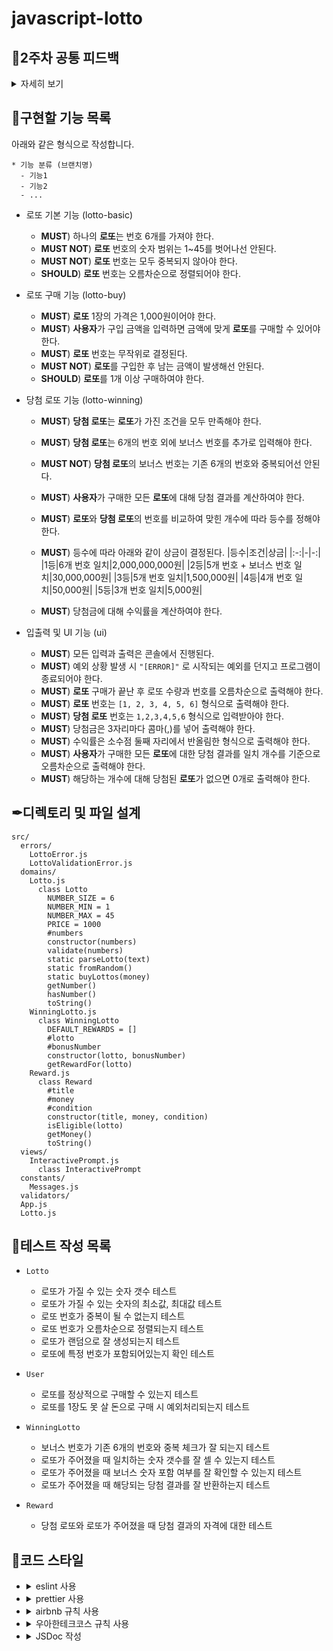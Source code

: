 # javascript-lotto

## 📢2주차 공통 피드백

<details>
<summary>자세히 보기</summary>

### README.md를 상세히 작성한다
미션 저장소의 README.md는 소스코드에 앞서 해당 프로젝트가 어떠한 프로젝트인지 마크다운으로 작성하여 소개하는 문서이다. 해당 프로젝트가 어떠한 프로젝트이며, 어떤 기능을 담고 있는지 기술하기 위해서 마크다운문법을 검색해서 학습해보고 적용해 본다.

### 기능 목록을 재검토한다
기능 목록을 클래스 설계와 구현, 함수(메서드) 설계와 구현과 같이 너무 상세하게 작성하지 않는다. 클래스 이름, 함수(메서드) 시그니처와 반환값은 언제든지 변경될 수 있기 때문이다. 너무 세세한 부분까지 정리하기보다 구현해야 할 기능 목록을 정리하는 데 집중한다. 정상적인 경우도 중요하지만, 예외적인 상황도 기능 목록에 정리한다. 특히 예외 상황은 시작 단계에서 모두 찾기 힘들기 때문에 기능을 구현하면서 계속해서 추가해 나간다.

### 기능 목록을 업데이트한다
README.md 파일에 작성하는 기능 목록은 기능 구현을 하면서 변경될 수 있다. 시작할 때 모든 기능 목록을 완벽하게 정리해야 한다는 부담을 가지기보다 기능을 구현하면서 문서를 계속 업데이트한다. 죽은 문서가 아니라 살아있는 문서를 만들기 위해 노력한다.

### 값을 하드 코딩하지 않는다
문자열, 숫자 등의 값을 하드 코딩하지 마라. 상수를 만들고 이름을 부여해 이 변수의 역할이 무엇인지 의도를 드러낸다.

### 구현 순서도 코딩 컨벤션이다
클래스는 필드, 생성자, 메서드 순으로 작성한다.

```js
class A {
    필드

    생성자

    메서드
}
```

### 한 함수가 한 가지 기능만 담당하게 한다
함수 길이가 길어진다면 한 함수에서 여러 일을 하려고 하는 경우일 가능성이 높다. 아래와 같이 한 함수에서 안내 문구 출력, 사용자 입력, 유효값 검증 등 여러 일을 하고 있다면 이를 적절하게 분리한다.

```js
const userInput = () => {
  MissionUtils.Console.print("숫자 야구 게임을 시작합니다.");
  MissionUtils.Console.readLine("숫자를 입력해 주세요: ", (input) => {
    const userNumbers = input.split(",");
    if (userNumbers.length !== 3) {
      throw new Error("[ERROR] 숫자가 잘못된 형식입니다.");
    }
  });
};
```

### 함수가 한 가지 기능을 하는지 확인하는 기준을 세운다
만약 여러 함수에서 중복되어 사용되는 코드가 있다면 함수 분리를 고민해 본다. 또한, 함수의 길이를 15라인을 넘어가지 않도록 구현하며 함수를 분리하는 의식적인 연습을 할 수 있다.

### JavaScript에서 객체를 만드는 다양한 방법을 이해하고 사용한다.
JavaScript에서는 클래스 말고도 객체를 만드는 방법은 여러 가지가 있다. 객체를 생성하는 방법에 대해서는 MDN 문서의 JavaScript 객체 기본과 Classes을 참고한다.

### 테스트를 작성하는 이유에 대해 본인의 경험을 토대로 정리해본다
단지 기능을 점검하기 위한 목적으로 테스트를 작성하는 것은 아니다. 테스트를 작성하는 과정을 통해서 나의 코드에 대해 빠르게 피드백을 받을 수 있을 뿐만 아니라 학습 도구([학습테스트를 통해 JUnit 학습하기.pdf](https://techcourse-storage.s3.ap-northeast-2.amazonaws.com/9b82d8a360c548fcadd14c551dbcbe06))로도 활용할 수 있다. 이런 경험을 통해 테스트에 대해 어떤 유용함을 느꼈는지 알아본다.
처음부터 큰 단위의 테스트를 만들지 않는다
테스트의 중요한 목적 중 하나는 내가 작성하는 코드에 대해 빠르게 피드백을 받는 것이다. 시작부터 큰 단위의 테스트를 만들게 된다면 작성한 코드에 대한 피드백을 받기까지 많은 시간이 걸린다. 그래서 문제를 작게 나누고, 그 중 핵심 기능에 가까운 부분부터 작게 테스트를 만들어 나간다.

### 큰 단위의 테스트
숫자 야구 게임을 시작해서 사용자가 숫자를 입력하면, 컴퓨터 숫자와 비교하여 그 결과를 알려준다.

### 작은 단위의 테스트
사용자의 숫자가 컴퓨터의 숫자와 하나도 일치하지 않으면 낫싱을 출력한다.
사용자의 숫자가 컴퓨터의 숫자와 1개는 일치하고, 위치가 다르면 1볼을 출력한다.

</details>


## 📃구현할 기능 목록

아래와 같은 형식으로 작성합니다.
```
* 기능 분류 (브랜치명)
  - 기능1
  - 기능2
  - ...
```

* 로또 기본 기능 (lotto-basic)
  - **MUST**) 하나의 **로또**는 번호 6개를 가져야 한다.
  - **MUST NOT**) **로또** 번호의 숫자 범위는 1~45를 벗어나선 안된다.
  - **MUST NOT**) **로또** 번호는 모두 중복되지 않아야 한다.
  - **SHOULD**) **로또** 번호는 오름차순으로 정렬되어야 한다.

* 로또 구매 기능 (lotto-buy)
  - **MUST**) **로또** 1장의 가격은 1,000원이어야 한다.
  - **MUST**) **사용자**가 구입 금액을 입력하면 금액에 맞게 **로또**를 구매할 수 있어야 한다.
  - **MUST**) **로또** 번호는 무작위로 결정된다.
  - **MUST NOT**) **로또**를 구입한 후 남는 금액이 발생해선 안된다.
  - **SHOULD**) **로또**를 1개 이상 구매하여야 한다.

* 당첨 로또 기능 (lotto-winning)
  - **MUST**) **당첨 로또**는 **로또**가 가진 조건을 모두 만족해야 한다.
  - **MUST**) **당첨 로또**는 6개의 번호 외에 보너스 번호를 추가로 입력해야 한다.
  - **MUST NOT**) **당첨 로또**의 보너스 번호는 기존 6개의 번호와 중복되어선 안된다.
  - **MUST**) **사용자**가 구매한 모든 **로또**에 대해 당첨 결과를 계산하여야 한다.
  - **MUST**) **로또**와 **당첨 로또**의 번호를 비교하여 맞힌 개수에 따라 등수를 정해야 한다.
  - **MUST**) 등수에 따라 아래와 같이 상금이 결정된다.
    |등수|조건|상금|
    |:-:|-|-:|
    |1등|6개 번호 일치|2,000,000,000원|
    |2등|5개 번호 + 보너스 번호 일치|30,000,000원|
    |3등|5개 번호 일치|1,500,000원|
    |4등|4개 번호 일치|50,000원|
    |5등|3개 번호 일치|5,000원|

  - **MUST**) 당첨금에 대해 수익률을 계산하여야 한다.

* 입출력 및 UI 기능 (ui)
  - **MUST**) 모든 입력과 출력은 콘솔에서 진행된다.
  - **MUST**) 예외 상황 발생 시 `"[ERROR]"` 로 시작되는 예외를 던지고 프로그램이 종료되어야 한다.
  - **MUST**) **로또** 구매가 끝난 후 로또 수량과 번호를 오름차순으로 출력해야 한다.
  - **MUST**) **로또** 번호는 `[1, 2, 3, 4, 5, 6]` 형식으로 출력해야 한다.
  - **MUST**) **당첨 로또** 번호는 `1,2,3,4,5,6` 형식으로 입력받아야 한다.
  - **MUST**) 당첨금은 3자리마다 콤마(,)를 넣어 출력해야 한다.
  - **MUST**) 수익률은 소수점 둘째 자리에서 반올림한 형식으로 출력해야 한다.
  - **MUST**) **사용자**가 구매한 모든 **로또**에 대한 당첨 결과를 일치 개수를 기준으로 오름차순으로 출력해야 한다.
  - **MUST**) 해당하는 개수에 대해 당첨된 **로또**가 없으면 0개로 출력해야 한다.

## ✒디렉토리 및 파일 설계

```
src/
  errors/
    LottoError.js
    LottoValidationError.js
  domains/
    Lotto.js
      class Lotto
        NUMBER_SIZE = 6
        NUMBER_MIN = 1
        NUMBER_MAX = 45
        PRICE = 1000
        #numbers
        constructor(numbers)
        validate(numbers)
        static parseLotto(text)
        static fromRandom()
        static buyLottos(money)
        getNumber()
        hasNumber()
        toString()
    WinningLotto.js
      class WinningLotto
        DEFAULT_REWARDS = []
        #lotto
        #bonusNumber
        constructor(lotto, bonusNumber)
        getRewardFor(lotto)
    Reward.js
      class Reward
        #title
        #money
        #condition
        constructor(title, money, condition)
        isEligible(lotto)
        getMoney()
        toString()
  views/
    InteractivePrompt.js
      class InteractivePrompt
  constants/
    Messages.js
  validators/
  App.js
  Lotto.js
```

## 🥽테스트 작성 목록

* `Lotto`
  - 로또가 가질 수 있는 숫자 갯수 테스트
  - 로또가 가질 수 있는 숫자의 최소값, 최대값 테스트
  - 로또 번호가 중복이 될 수 없는지 테스트
  - 로또 번호가 오름차순으로 정렬되는지 테스트
  - 로또가 랜덤으로 잘 생성되는지 테스트
  - 로또에 특정 번호가 포함되어있는지 확인 테스트

* `User`
  - 로또를 정상적으로 구매할 수 있는지 테스트
  - 로또를 1장도 못 살 돈으로 구매 시 예외처리되는지 테스트

* `WinningLotto`
  - 보너스 번호가 기존 6개의 번호와 중복 체크가 잘 되는지 테스트
  - 로또가 주어졌을 때 일치하는 숫자 갯수를 잘 셀 수 있는지 테스트
  - 로또가 주어졌을 때 보너스 숫자 포함 여부를 잘 확인할 수 있는지 테스트
  - 로또가 주어졌을 때 해당되는 당첨 결과를 잘 반환하는지 테스트

* `Reward`
  - 당첨 로또와 로또가 주어졌을 때 당첨 결과의 자격에 대한 테스트

## 🎨코드 스타일

- <details>
    <summary>eslint 사용</summary>

    `npm install --save-dev eslint` 로 설치하고 .eslintrc.js 파일을 생성하여 코드 스타일을 정의한다.
  </details>

- <details>
    <summary>prettier 사용</summary>

    `npm install --save-dev prettier` 로 설치한다.

    .prettierrc 파일을 생성한 후 prettier 규칙을 추가한다.
  </details>

- <details>
    <summary>airbnb 규칙 사용</summary>

    `npx install-peerdeps --dev eslint-config-airbnb` 명령으로 설치한다.

    .eslintrc.js의 `extends: [...]` 에 `'airbnb'` 를 추가한다.
  </details>

- <details>
    <summary>우아한테크코스 규칙 사용</summary>

    * indent(인덴트, 들여쓰기) depth를 3이 넘지 않도록 구현한다. 2까지만 허용한다.
    ```js
    rules: {
      'max-depth': ['error', 2],
    }
    ```

    * 함수(또는 메서드)의 길이가 15라인을 넘어가지 않도록 구현한다.
    ```js
    rules: {
      'max-lines-per-function': ['error', 15],
    }
    ```
  </details>

- <details>
    <summary>JSDoc 작성</summary>

    클래스, 함수, 변수의 문서화 및 타입을 명확히 하기 위해 JSDoc을 작성한다.

    ```js
    /**
     * 공백을 횟수만큼 늘려주는 함수
     * @param {number} count
     * @returns {string}
     */
    function blank(count) {
      return Array(count).fill(' ').join('');
    }
    ```
  </details>
